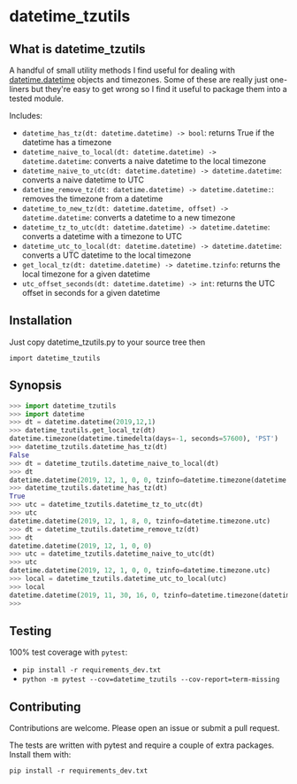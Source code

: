 # datetime_tzutils

## What is datetime_tzutils

A handful of small utility methods I find useful for dealing with [datetime.datetime](https://docs.python.org/3/library/datetime.html#module-datetime) objects and timezones. Some of these are really just one-liners but they're easy to get wrong so I find it useful to package them into a tested module.

Includes:

- `datetime_has_tz(dt: datetime.datetime) -> bool`: returns True if the datetime has a timezone
- `datetime_naive_to_local(dt: datetime.datetime) -> datetime.datetime`: converts a naive datetime to the local timezone
- `datetime_naive_to_utc(dt: datetime.datetime) -> datetime.datetime`: converts a naive datetime to UTC
- `datetime_remove_tz(dt: datetime.datetime) -> datetime.datetime:`: removes the timezone from a datetime
- `datetime_to_new_tz(dt: datetime.datetime, offset) -> datetime.datetime`: converts a datetime to a new timezone
- `datetime_tz_to_utc(dt: datetime.datetime) -> datetime.datetime`: converts a datetime with a timezone to UTC
- `datetime_utc_to_local(dt: datetime.datetime) -> datetime.datetime`: converts a UTC datetime to the local timezone
- `get_local_tz(dt: datetime.datetime) -> datetime.tzinfo`: returns the local timezone for a given datetime
- `utc_offset_seconds(dt: datetime.datetime) -> int`: returns the UTC offset in seconds for a given datetime

## Installation

Just copy datetime_tzutils.py to your source tree then

`import datetime_tzutils`

## Synopsis

```python
>>> import datetime_tzutils
>>> import datetime
>>> dt = datetime.datetime(2019,12,1)
>>> datetime_tzutils.get_local_tz(dt)
datetime.timezone(datetime.timedelta(days=-1, seconds=57600), 'PST')
>>> datetime_tzutils.datetime_has_tz(dt)
False
>>> dt = datetime_tzutils.datetime_naive_to_local(dt)
>>> dt
datetime.datetime(2019, 12, 1, 0, 0, tzinfo=datetime.timezone(datetime.timedelta(days=-1, seconds=57600), 'PST'))
>>> datetime_tzutils.datetime_has_tz(dt)
True
>>> utc = datetime_tzutils.datetime_tz_to_utc(dt)
>>> utc
datetime.datetime(2019, 12, 1, 8, 0, tzinfo=datetime.timezone.utc)
>>> dt = datetime_tzutils.datetime_remove_tz(dt)
>>> dt
datetime.datetime(2019, 12, 1, 0, 0)
>>> utc = datetime_tzutils.datetime_naive_to_utc(dt)
>>> utc
datetime.datetime(2019, 12, 1, 0, 0, tzinfo=datetime.timezone.utc)
>>> local = datetime_tzutils.datetime_utc_to_local(utc)
>>> local
datetime.datetime(2019, 11, 30, 16, 0, tzinfo=datetime.timezone(datetime.timedelta(days=-1, seconds=57600), 'PST'))
>>> 
```

## Testing

100% test coverage with `pytest`:

- `pip install -r requirements_dev.txt`
- `python -m pytest --cov=datetime_tzutils --cov-report=term-missing`

## Contributing

Contributions are welcome. Please open an issue or submit a pull request.

The tests are written with pytest and require a couple of extra packages. Install them with:

`pip install -r requirements_dev.txt`
